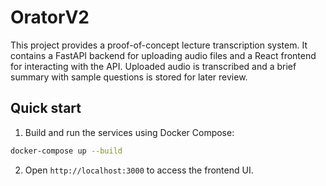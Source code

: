# OratorV2

This project provides a proof-of-concept lecture transcription system. It
contains a FastAPI backend for uploading audio files and a React frontend for
interacting with the API. Uploaded audio is transcribed and a brief summary with
sample questions is stored for later review.

## Quick start

1. Build and run the services using Docker Compose:

```bash
docker-compose up --build
```

2. Open `http://localhost:3000` to access the frontend UI.
